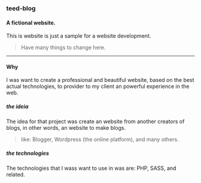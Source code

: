 ### teed-blog

#### A fictional website.

This is website is just a sample for a website development.

> Have many things to change here.

---

#### Why

I was want to create a professional and beautiful website, based on the best actual technologies, to provider to my client an powerful experience in the web.

##### the ideia

The idea for that project was create an website from another creators of blogs, in other words, an website to make blogs.
> like: Blogger, Wordpress (the online platform), and many others.

##### the technologies

The technologies that I wass want to use in was are: PHP, SASS, and related.
